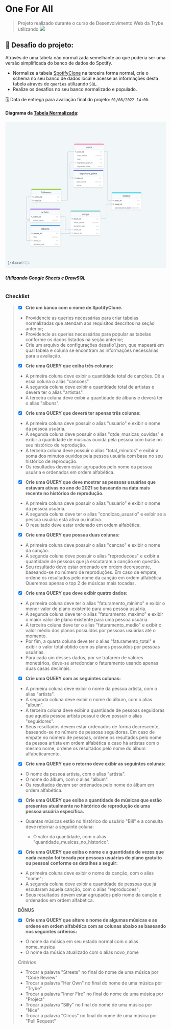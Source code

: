 # One For All
> Projeto realizado durante o curso de Desenvolvimento Web da Trybe utilizando <img src="https://img.shields.io/badge/MySQL-00000F?style=for-the-badge&logo=mysql&logoColor=white" />
## :dart: Desafio do projeto: 
Através de uma tabela não normalizada semelhante ao que poderia ser uma versão simplificada do banco de dados do Spotify.
- Normalize a tabela [SpotifyClone](SpotifyClone-Non-NormalizedTable.xlsx) na terceira forma normal, crie o schema no seu banco de dados local e acesse as informações desta tabela através de `queries` utilizando `SQL`.
- Realize os desafios no seu banco normalizado e populado.

🗓 Data de entrega para avaliação final do projeto: `01/08/2022 14:00`.

#### Diagrama da [Tabela Normalizada](data/SpotifyClone-NormalizedTable.xlsx):
![Diagrama](data/drawSQL-export-2022-07-27_23_54.png)
##### Utilizando Google Sheets e DrawSQL
#
### Checklist
> * [x]  **Crie um banco com o nome de SpotifyClone.**
>   
>   * Providencie as queries necessárias para criar tabelas normalizadas que atendam aos requisitos descritos na seção anterior;
>   * Providencie as queries necessárias para popular as tabelas conforme os dados listados na seção anterior;
>   * Crie um arquivo de configurações desafio1.json, que mapeará em qual tabela e coluna se encontram as informações necessárias para a avaliação.
> * [x]  **Crie uma QUERY que exiba três colunas:**
>   
>   * A primeira coluna deve exibir a quantidade total de canções. Dê a essa coluna o alias "cancoes".
>   * A segunda coluna deve exibir a quantidade total de artistas e deverá ter o alias "artistas".
>   * A terceira coluna deve exibir a quantidade de álbuns e deverá ter o alias "albuns".
> * [x]  **Crie uma QUERY que deverá ter apenas três colunas:**
>   
>   * A primeira coluna deve possuir o alias "usuario" e exibir o nome da pessoa usuária.
>   * A segunda coluna deve possuir o alias "qtde_musicas_ouvidas" e exibir a quantidade de músicas ouvida pela pessoa com base no seu histórico de reprodução.
>   * A terceira coluna deve possuir o alias "total_minutos" e exibir a soma dos minutos ouvidos pela pessoa usuária com base no seu histórico de reprodução.
>   * Os resultados devem estar agrupados pelo nome da pessoa usuária e ordenados em ordem alfabética.
> * [x]  **Crie uma QUERY que deve mostrar as pessoas usuárias que estavam ativas no ano de 2021 se baseando na data mais recente no histórico de reprodução.**
>   
>   * A primeira coluna deve possuir o alias "usuario" e exibir o nome da pessoa usuária.
>   * A segunda coluna deve ter o alias "condicao_usuario" e exibir se a pessoa usuária está ativa ou inativa.
>   * O resultado deve estar ordenado em ordem alfabética.
> * [x]  **Crie uma QUERY que possua duas colunas:**
>   
>   * A primeira coluna deve possuir o alias "cancao" e exibir o nome da canção.
>   * A segunda coluna deve possuir o alias "reproducoes" e exibir a quantidade de pessoas que já escutaram a canção em questão.
>   * Seu resultado deve estar ordenado em ordem decrescente, baseando-se no número de reproduções. Em caso de empate, ordene os resultados pelo nome da canção em ordem alfabética. Queremos apenas o top 2 de músicas mais tocadas.
> * [x]  **Crie uma QUERY que deve exibir quatro dados:**
>   
>   * A primeira coluna deve ter o alias "faturamento_minimo" e exibir o menor valor de plano existente para uma pessoa usuária.
>   * A segunda coluna deve ter o alias "faturamento_maximo" e exibir o maior valor de plano existente para uma pessoa usuária.
>   * A terceira coluna deve ter o alias "faturamento_medio" e exibir o valor médio dos planos possuídos por pessoas usuárias até o momento.
>   * Por fim, a quarta coluna deve ter o alias "faturamento_total" e exibir o valor total obtido com os planos possuídos por pessoas usuárias.
>   * Para cada um desses dados, por se tratarem de valores monetários, deve-se arredondar o faturamento usando apenas duas casas decimais.
> * [x]  **Crie uma QUERY com as seguintes colunas:**
>   
>   * A primeira coluna deve exibir o nome da pessoa artista, com o alias "artista".
>   * A segunda coluna deve exibir o nome do álbum, com o alias "album".
>   * A terceira coluna deve exibir a quantidade de pessoas seguidoras que aquela pessoa artista possui e deve possuir o alias "seguidores".
>   * Seus resultados devem estar ordenados de forma decrescente, baseando-se no número de pessoas seguidoras. Em caso de empate no número de pessoas, ordene os resultados pelo nome da pessoa artista em ordem alfabética e caso há artistas com o mesmo nome, ordene os resultados pelo nome do álbum alfabeticamente.
> * [x]  **Crie uma QUERY que o retorno deve exibir as seguintes colunas:**
>   
>   * O nome da pessoa artista, com o alias "artista".
>   * O nome do álbum, com o alias "album".
>   * Os resultados devem ser ordenados pelo nome do álbum em ordem alfabética.
> * [x]  **Crie uma QUERY que exibe a quantidade de músicas que estão presentes atualmente no histórico de reprodução de uma pessoa usuária específica.**
>   
>   * Quantas músicas estão no histórico do usuário "Bill" e a consulta deve retornar a seguinte coluna:
>     
>     * O valor da quantidade, com o alias "quantidade_musicas_no_historico".
> * [x]  **Crie uma QUERY que exiba o nome e a quantidade de vezes que cada canção foi tocada por pessoas usuárias do plano gratuito ou pessoal conforme os detalhes a seguir:**
>   
>   * A primeira coluna deve exibir o nome da canção, com o alias "nome";
>   * A segunda coluna deve exibir a quantidade de pessoas que já escutaram aquela canção, com o alias "reproducoes";
>   * Seus resultados devem estar agrupados pelo nome da canção e ordenados em ordem alfabética.
> 
> **BÔNUS**
> 
> * [x]  **Crie uma QUERY que altere o nome de algumas músicas e as ordene em ordem alfabética com as colunas abaixo se baseando nos seguintes critérios:**
>   
>   * O nome da música em seu estado normal com o alias nome_musica
>   * O nome da música atualizado com o alias novo_nome
> 
> _Critérios_
> 
> * Trocar a palavra "Streets" no final do nome de uma música por "Code Review"
> * Trocar a palavra "Her Own" no final do nome de uma música por "Trybe"
> * Trocar a palavra "Inner Fire" no final do nome de uma música por "Project"
> * Trocar a palavra "Silly" no final do nome de uma música por "Nice"
> * Trocar a palavra "Circus" no final do nome de uma música por "Pull Request"
